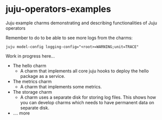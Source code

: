 # juju-operators-examples
Juju example charms demonstrating and describing functionalities of Juju operators

Remember to do to be able to see more logs from the charms:

    juju model-config logging-config="<root>=WARNING;unit=TRACE"

Work in progress here...

* The hello charm
  * A charm that implements all core juju hooks to deploy the hello package as a service.
* The metrics charm
  * A charm that implements some metrics.
* The storage charm
  * A charm uses a separate disk for storing log files. This shows how you can develop charms which needs to have permanent data on separate disk.
* .... more